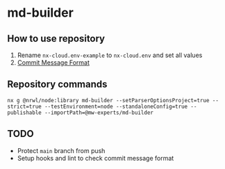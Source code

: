 # md-builder

## How to use repository

1. Rename `nx-cloud.env-example` to `nx-cloud.env` and set all values
2. [Commit Message Format](https://github.com/angular/angular/blob/master/CONTRIBUTING.md#commit)

## Repository commands

```
nx g @nrwl/node:library md-builder --setParserOptionsProject=true --strict=true --testEnvironment=node --standaloneConfig=true --publishable --importPath=@mw-experts/md-builder
```

## TODO

- Protect `main` branch from push
- Setup hooks and lint to check commit message format
